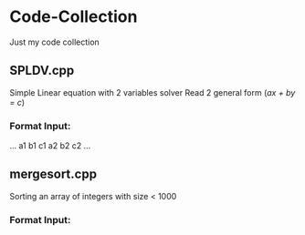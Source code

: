 # Code-Collection
Just my code collection

## SPLDV.cpp
Simple Linear equation with 2 variables solver
Read 2 general form (*ax + by = c*)
### Format Input:
...
a1 b1 c1
a2 b2 c2
...
## mergesort.cpp
Sorting an array of integers with size < 1000
### Format Input:
